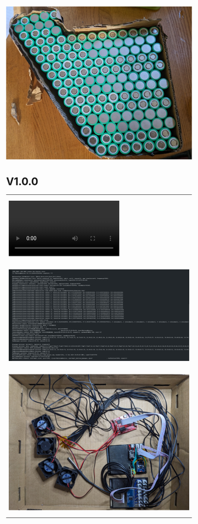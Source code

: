 ![Battery Cells](optimiser/battery_cells_image.jpg)


<h1>V1.0.0</h1>

<table>
  <tr><td>
    
![Android](materials/v1_0_0_android.mp4)

  </td><td>
  </td></tr>
  <tr><td colspan="2">

![Arduino](materials/v1_0_0_arduino.jpg)
  
  </td></tr>
  <tr><td colspan="2">

![Arduino](arduino/Battery_Monitor/assets/hardware_layout.jpg)

  </td></tr>
</table>
